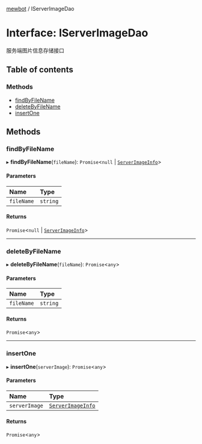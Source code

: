 [mewbot](../README.md) / IServerImageDao

# Interface: IServerImageDao

服务端图片信息存储接口

## Table of contents

### Methods

- [findByFileName](IServerImageDao.md#findbyfilename)
- [deleteByFileName](IServerImageDao.md#deletebyfilename)
- [insertOne](IServerImageDao.md#insertone)

## Methods

### findByFileName

▸ **findByFileName**(`fileName`): `Promise`<``null`` \| [`ServerImageInfo`](ServerImageInfo.md)\>

#### Parameters

| Name | Type |
| :------ | :------ |
| `fileName` | `string` |

#### Returns

`Promise`<``null`` \| [`ServerImageInfo`](ServerImageInfo.md)\>

___

### deleteByFileName

▸ **deleteByFileName**(`fileName`): `Promise`<`any`\>

#### Parameters

| Name | Type |
| :------ | :------ |
| `fileName` | `string` |

#### Returns

`Promise`<`any`\>

___

### insertOne

▸ **insertOne**(`serverImage`): `Promise`<`any`\>

#### Parameters

| Name | Type |
| :------ | :------ |
| `serverImage` | [`ServerImageInfo`](ServerImageInfo.md) |

#### Returns

`Promise`<`any`\>
